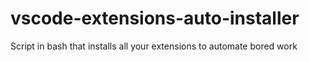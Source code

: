 # vscode-extensions-auto-installer
Script in bash that installs all your extensions to automate bored work
